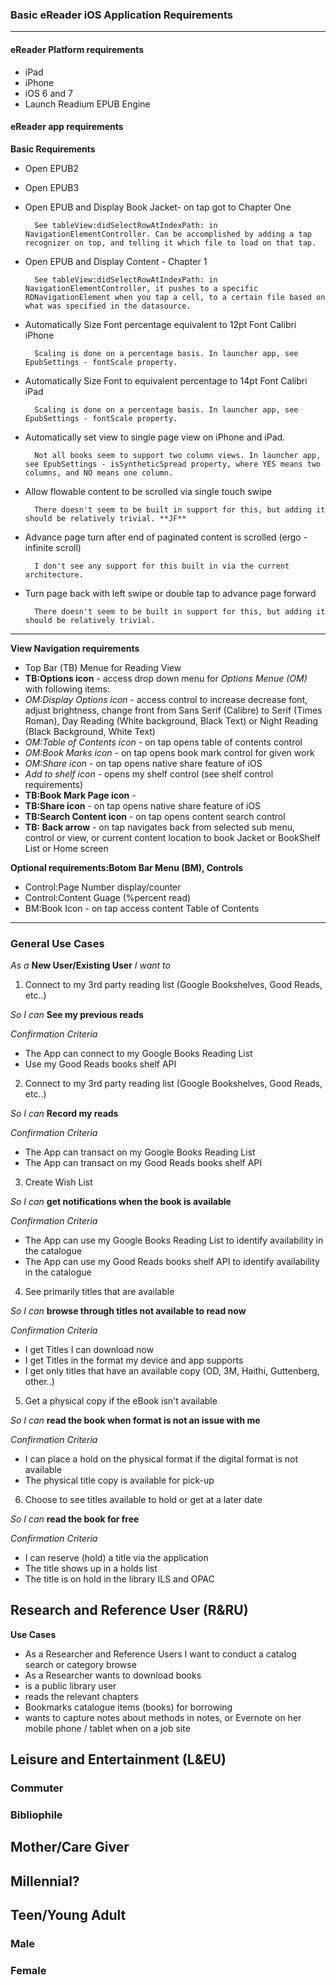 ### Basic eReader iOS Application Requirements

***

#### eReader Platform requirements
* iPad
* iPhone
* iOS 6 and 7
* Launch Readium EPUB Engine

#### eReader app requirements
**Basic Requirements**

* Open EPUB2
* Open EPUB3
* Open EPUB and Display Book Jacket- on tap got to Chapter One
        
        See tableView:didSelectRowAtIndexPath: in NavigationElementController. Can be accomplished by adding a tap recognizer on top, and telling it which file to load on that tap.

* Open EPUB and Display Content - Chapter 1

        See tableView:didSelectRowAtIndexPath: in NavigationElementController, it pushes to a specific RDNavigationElement when you tap a cell, to a certain file based on what was specified in the datasource.

* Automatically Size Font percentage equivalent to 12pt Font Calibri iPhone

        Scaling is done on a percentage basis. In launcher app, see EpubSettings - fontScale property.

* Automatically Size Font to equivalent percentage to 14pt Font Calibri iPad

        Scaling is done on a percentage basis. In launcher app, see EpubSettings - fontScale property.

* Automatically set view to single page view on iPhone and iPad.  

        Not all books seem to support two column views. In launcher app, see EpubSettings - isSyntheticSpread property, where YES means two columns, and NO means one column.

* Allow flowable content to be scrolled via single touch swipe

        There doesn't seem to be built in support for this, but adding it should be relatively trivial. **JF** 

* Advance page turn after end of paginated content is scrolled (ergo - infinite scroll) 

        I don't see any support for this built in via the current architecture.

* Turn page back with left swipe or double tap to advance page forward
        
        There doesn't seem to be built in support for this, but adding it should be relatively trivial.

***

**View Navigation requirements**

* Top Bar (TB) Menue for Reading View
* **TB:Options icon** - access drop down menu for _Options Menue (OM)_ with following items:
* _OM:Display Options icon_ - access control to increase decrease font, adjust brightness, change front from Sans Serif (Calibre) to Serif (Times Roman), Day Reading (White background, Black Text) or Night Reading (Black Background, White Text)
* _OM:Table of Contents icon_ - on tap opens table of contents control
* _OM:Book Marks icon_ - on tap opens book mark control for given work 
* _OM:Share icon_ - on tap opens native share feature of iOS
* _Add to shelf icon_ - opens my shelf control (see shelf control requirements)
* **TB:Book Mark Page icon** -  
* **TB:Share icon** - on tap opens native share feature of iOS
* **TB:Search Content icon** - on tap opens content search control
* **TB: Back arrow** - on tap navigates back from selected sub menu, control or view, or current content location to book Jacket or BookShelf List or Home screen

**Optional requirements:Botom Bar Menu (BM), Controls**
* Control:Page Number display/counter
* Control:Content Guage (%percent read)
* BM:Book Icon - on tap access content Table of Contents 

***
### General Use Cases ###
_As a_ **New User/Existing User** 
_I want to_

1. Connect to my 3rd party reading list (Google Bookshelves, Good Reads, etc..)
	
_So I can_ **See my previous reads**	

_Confirmation Criteria_

* The App can connect to my Google Books Reading List
* Use my Good Reads books shelf API

2. Connect to my 3rd party reading list (Google Bookshelves, Good Reads, etc..)
	
_So I can_ **Record my reads**

_Confirmation Criteria_

* The App can transact on my Google Books Reading List
* The App can transact on my Good Reads books shelf API

3. Create Wish List

_So I can_ **get notifications when the book is available**

_Confirmation Criteria_

* The App can use my Google Books Reading List to identify availability in the catalogue
* The App can use my Good Reads books shelf API to identify availability in the catalogue

4. See primarily titles that are available

_So I can_ **browse through titles not available to read now**

_Confirmation Criteria_

* I get Titles I can download now 
* I get Titles in the format my device and app supports
* I get only titles that have an available copy (OD, 3M, Haithi, Guttenberg, other..)

5.  Get a physical copy if the eBook isn't available

_So I can_ **read the book when format is not an issue with me**

_Confirmation Criteria_

* I can place a hold on the physical format if the digital format is not available
* The physical title copy is available for pick-up

6. Choose to see titles available to hold or get at a later date

_So I can_ **read the book for free**

_Confirmation Criteria_

* I can reserve (hold) a title via the application
* The title shows up in a holds list
* The title is on hold in the library ILS and OPAC

## Research and Reference User (R&RU)

**Use Cases**
* As a Researcher and Reference Users I want to conduct a catalog search or category browse
* As a Researcher wants to download books
* is a public library user
* reads the relevant chapters
* Bookmarks catalogue items (books) for borrowing
* wants to capture notes about methods in notes, or Evernote on her mobile phone / tablet when on  a job site

## Leisure and Entertainment (L&EU)
### Commuter

### Bibliophile

## Mother/Care Giver

## Millennial?

## Teen/Young Adult

### Male

### Female


